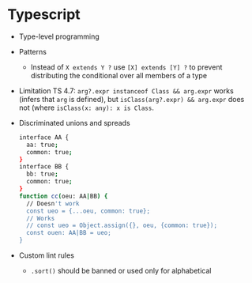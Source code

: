 # Typescript

- Type-level programming
- Patterns
    - Instead of `X extends Y ?` use `[X] extends [Y] ?` to prevent distributing the conditional over all members of a type
- Limitation TS 4.7: `arg?.expr instanceof Class && arg.expr`  works (infers that `arg` is defined), but `isClass(arg?.expr) && arg.expr` does not (where `isClass(x: any): x is Class`.
- Discriminated unions and spreads
    
    ```bash
    interface AA {
      aa: true;
      common: true;
    }
    interface BB {
      bb: true;
      common: true;
    }
    function cc(oeu: AA|BB) {
      // Doesn't work
      const ueo = {...oeu, common: true};
      // Works
      // const ueo = Object.assign({}, oeu, {common: true});
      const ouen: AA|BB = ueo;
    }
    ```
    
- Custom lint rules
    - `.sort()` should be banned or used only for alphabetical